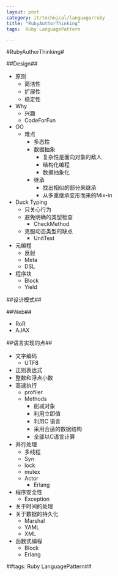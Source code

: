 ```yaml
---
layout: post
category: it/technical/language/ruby
title: "RubyAuthorThinking"
tags:  Ruby LanguagePattern

---
```

#RubyAuthorThinking#



##Design##
* 原则
  * 简洁性 
  * 扩展性
  * 稳定性
* Why
  * 兴趣
  * CodeForFun
* OO
  * 难点
    * 多态性
    * 数据抽象
      * 复杂性是面向对象的敌人
      * 结构化编程
      * 数据抽象化
    * 继承
      * 找出相似的部分来继承
      * 从多重继承变形而来的Mix-in
* Duck Typing
  * 只关心行为
  * 避免明确的类型检查
    * CheckMethod
  * 克服动态类型的缺点
    * UnitTest
* 元编程
  * 反射
  * Meta
  * DSL
* 程序块
  * Block
  * Yield



##设计模式##



##Web##
* RoR
* AJAX



##语言实现的点##
* 文字编码
  * UTF8
* 正则表达式
* 整数和浮点小数
* 高速执行
  * profiler
  * Methods
    * 削减对象
    * 利用立即值
    * 利用C 语言
    * 采用合适的数据结构
    * 全部以C语言计算
* 并行处理
  * 多线程
  * Syn
  * lock
  * mutex
  * Actor
    * Erlang
* 程序安全性
  * Exception
* 关于时间的处理
* 关于数据的持久化
  * Marshal
  * YAML
  * XML
* 函数式编程
  * Block
  * Erlang



##tags: Ruby LanguagePattern##
